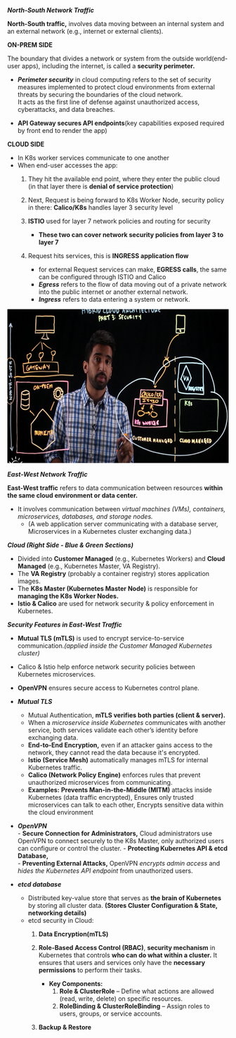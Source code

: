 ***North-South Network Traffic***  

**North-South traffic,** involves data moving between an internal system and an external network (e.g., internet or external clients).

**ON-PREM SIDE**  

The boundary that divides a network or system from the outside world(end-user apps), including the internet, is called a **security perimeter.**
- ***Perimeter security*** in cloud computing refers to the set of security measures implemented to protect cloud environments from external threats by securing the boundaries of the cloud network.  
It acts as the first line of defense against unauthorized access, cyberattacks, and data breaches.

- **API Gateway secures API endpoints**(key capabilities exposed required by front end to render the app)

**CLOUD SIDE**  

- In K8s worker services communicate to one another
- When end-user accesses the app:
  1. They hit the available end point, where they enter the public cloud (in that layer there is **denial of service protection**)
     
  2. Next, Request is being forward to K8s Worker Node, security policy in there: **Calico/K8s** handles layer 3 security level
     
  3. **ISTIO** used for layer 7 network policies and routing for security
     - **These two can cover network security policies from layer 3 to layer 7**

  5. Request hits services, this is **INGRESS application flow**
      - for external Request services can make, **EGRESS calls**, the same can be configured through ISTIO and Calico
      - ***Egress*** refers to the flow of data moving out of a private network into the public internet or another external network.
      - ***Ingress*** refers to data entering a system or network.

    
<img src="../Images/Screenshot%202025-02-17%20174501.png" height = 350>  



***East-West Network Traffic***  

**East-West traffic** refers to data communication between resources **within the same cloud environment or data center.**
- It involves communication between *virtual machines (VMs), containers, microservices, databases, and storage nodes.*
  - (A web application server communicating with a database server, Microservices in a Kubernetes cluster exchanging data.)

***Cloud (Right Side - Blue & Green Sections)***  

  - Divided into **Customer Managed** (e.g., Kubernetes Workers) and **Cloud Managed** (e.g., Kubernetes Master, VA Registry).
  - The **VA Registry** (probably a container registry) stores application images.
  - The **K8s Master (Kubernetes Master Node)** is responsible for **managing the K8s Worker Nodes.**
  - **Istio & Calico** are used for network security & policy enforcement in Kubernetes.

***Security Features in East-West Traffic***  

  -  **Mutual TLS (mTLS)** is used to encrypt service-to-service communication.*(applied inside the Customer Managed Kubernetes cluster)*
  -  Calico & Istio help enforce network security policies between Kubernetes microservices.
  -  **OpenVPN** ensures secure access to Kubernetes control plane.

- ***Mutual TLS***
    - Mutual Authentication, **mTLS verifies both parties (client & server).**  
    - When a *microservice inside Kubernetes* communicates with another service, both services validate each other’s identity before exchanging data.  
    - **End-to-End Encryption,** even if an attacker gains access to the network, they cannot read the data because it's encrypted.  
    - **Istio (Service Mesh)** automatically manages mTLS for internal Kubernetes traffic.  
    - **Calico (Network Policy Engine)** enforces rules that prevent unauthorized microservices from communicating.  
    - **Examples:** **Prevents Man-in-the-Middle (MITM)** attacks inside Kubernetes (data traffic encrypted), Ensures only trusted microservices can talk to each other, Encrypts sensitive data within the cloud environment  

- ***OpenVPN***  
        - **Secure Connection for Administrators,** Cloud administrators use OpenVPN to connect securely to the K8s Master, only authorized users can configure or             control the cluster.
        - **Protecting Kubernetes API & etcd Database,**  
        - **Preventing External Attacks,** OpenVPN *encrypts admin access* and *hides the Kubernetes API endpoint* from unauthorized users.  
     
- ***etcd database***  
     - Distributed key-value store that serves as **the brain of Kubernetes** by storing all cluster data. **(Stores Cluster Configuration & State, networking             details)**
     - etcd security in Cloud:
       1. **Data Encryption(mTLS)**  
       2. **Role-Based Access Control (RBAC)**, **security mechanism** in Kubernetes that controls **who can do what within a cluster.**
         It ensures that users and services only have the **necessary permissions** to perform their tasks.  
         
           - **Key Components:**  
             1. **Role & ClusterRole** – Define what actions are allowed (read, write, delete) on specific resources.  
             2. **RoleBinding & ClusterRoleBinding** – Assign roles to users, groups, or service accounts.    
       
        3. **Backup & Restore**  
